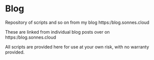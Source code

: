 # Blog
Repository of scripts and so on from my blog https:/blog.sonnes.cloud

These are linked from individual blog posts over on https:/blog.sonnes.cloud

All scripts are provided here for use at your own risk, with no warranty provided.

